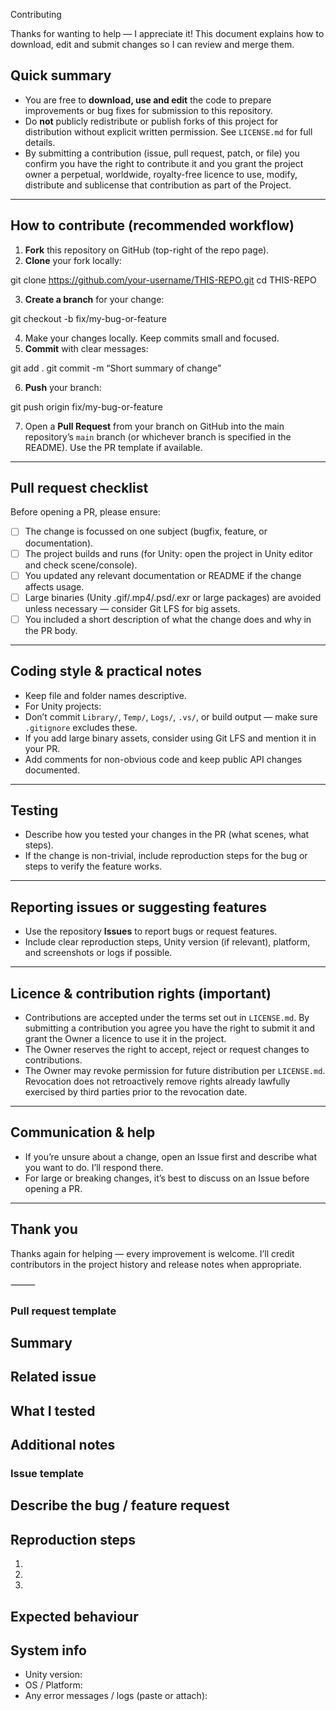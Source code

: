 Contributing

Thanks for wanting to help — I appreciate it! This document explains how to download, edit and submit changes so I can review and merge them.

## Quick summary
- You are free to **download, use and edit** the code to prepare improvements or bug fixes for submission to this repository.
- Do **not** publicly redistribute or publish forks of this project for distribution without explicit written permission. See `LICENSE.md` for full details.
- By submitting a contribution (issue, pull request, patch, or file) you confirm you have the right to contribute it and you grant the project owner a perpetual, worldwide, royalty-free licence to use, modify, distribute and sublicense that contribution as part of the Project.

---

## How to contribute (recommended workflow)
1. **Fork** this repository on GitHub (top-right of the repo page).  
2. **Clone** your fork locally:

git clone https://github.com/your-username/THIS-REPO.git
cd THIS-REPO

3. **Create a branch** for your change:

git checkout -b fix/my-bug-or-feature

4. Make your changes locally. Keep commits small and focused.  
5. **Commit** with clear messages:

git add .
git commit -m “Short summary of change”

6. **Push** your branch:

git push origin fix/my-bug-or-feature

7. Open a **Pull Request** from your branch on GitHub into the main repository’s `main` branch (or whichever branch is specified in the README). Use the PR template if available.

---

## Pull request checklist
Before opening a PR, please ensure:
- [ ] The change is focussed on one subject (bugfix, feature, or documentation).
- [ ] The project builds and runs (for Unity: open the project in Unity editor and check scene/console).
- [ ] You updated any relevant documentation or README if the change affects usage.
- [ ] Large binaries (Unity .gif/.mp4/.psd/.exr or large packages) are avoided unless necessary — consider Git LFS for big assets.
- [ ] You included a short description of what the change does and why in the PR body.

---

## Coding style & practical notes
- Keep file and folder names descriptive.
- For Unity projects:
- Don’t commit `Library/`, `Temp/`, `Logs/`, `.vs/`, or build output — make sure `.gitignore` excludes these.
- If you add large binary assets, consider using Git LFS and mention it in your PR.
- Add comments for non-obvious code and keep public API changes documented.

---

## Testing
- Describe how you tested your changes in the PR (what scenes, what steps).
- If the change is non-trivial, include reproduction steps for the bug or steps to verify the feature works.

---

## Reporting issues or suggesting features
- Use the repository **Issues** to report bugs or request features.
- Include clear reproduction steps, Unity version (if relevant), platform, and screenshots or logs if possible.

---

## Licence & contribution rights (important)
- Contributions are accepted under the terms set out in `LICENSE.md`. By submitting a contribution you agree you have the right to submit it and grant the Owner a licence to use it in the project.
- The Owner reserves the right to accept, reject or request changes to contributions.
- The Owner may revoke permission for future distribution per `LICENSE.md`. Revocation does not retroactively remove rights already lawfully exercised by third parties prior to the revocation date.

---

## Communication & help
- If you’re unsure about a change, open an Issue first and describe what you want to do. I’ll respond there.
- For large or breaking changes, it’s best to discuss on an Issue before opening a PR.

---

## Thank you
Thanks again for helping — every improvement is welcome. I’ll credit contributors in the project history and release notes when appropriate.


⸻

### Pull request template

## Summary
<!-- Short description of the change -->

## Related issue
<!-- Link to issue, if any -->

## What I tested
<!-- Steps you used to test the change, Unity version, platform, etc. -->

## Additional notes
<!-- Anything else the reviewer should know -->

### Issue template

## Describe the bug / feature request
<!-- Clear, short description -->

## Reproduction steps
1. 
2. 
3. 

## Expected behaviour
<!-- What you expected to happen -->

## System info
- Unity version:
- OS / Platform:
- Any error messages / logs (paste or attach):
